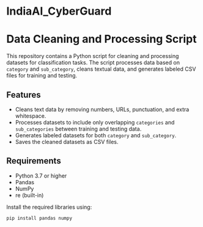 # IndiaAI_CyberGuard

# Data Cleaning and Processing Script

This repository contains a Python script for cleaning and processing datasets for classification tasks. The script processes data based on `category` and `sub_category`, cleans textual data, and generates labeled CSV files for training and testing.

## Features

- Cleans text data by removing numbers, URLs, punctuation, and extra whitespace.
- Processes datasets to include only overlapping `categories` and `sub_categories` between training and testing data.
- Generates labeled datasets for both `category` and `sub_category`.
- Saves the cleaned datasets as CSV files.

## Requirements

- Python 3.7 or higher
- Pandas
- NumPy
- re (built-in)

Install the required libraries using:

```bash
pip install pandas numpy
